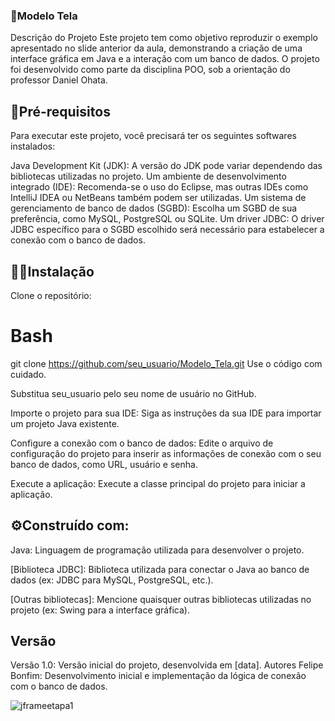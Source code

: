 ### 🚀Modelo Tela
Descrição do Projeto
Este projeto tem como objetivo reproduzir o exemplo apresentado no slide anterior da aula, demonstrando a criação de uma interface gráfica em Java e a interação com um banco de dados. 
O projeto foi desenvolvido como parte da disciplina POO, sob a orientação do professor Daniel Ohata.

## 🔎Pré-requisitos
Para executar este projeto, você precisará ter os seguintes softwares instalados:

Java Development Kit (JDK): A versão do JDK pode variar dependendo das bibliotecas utilizadas no projeto.
Um ambiente de desenvolvimento integrado (IDE): Recomenda-se o uso do Eclipse, mas outras IDEs como IntelliJ IDEA ou NetBeans também podem ser utilizadas.
Um sistema de gerenciamento de banco de dados (SGBD): Escolha um SGBD de sua preferência, como MySQL, PostgreSQL ou SQLite.
Um driver JDBC: O driver JDBC específico para o SGBD escolhido será necessário para estabelecer a conexão com o banco de dados.


## 👨‍💻Instalação
Clone o repositório:

# Bash
git clone https://github.com/seu_usuario/Modelo_Tela.git
Use o código com cuidado.

Substitua seu_usuario pelo seu nome de usuário no GitHub.

Importe o projeto para sua IDE:
Siga as instruções da sua IDE para importar um projeto Java existente.

Configure a conexão com o banco de dados:
Edite o arquivo de configuração do projeto para inserir as informações de conexão com o seu banco de dados, como URL, usuário e senha.

Execute a aplicação:
Execute a classe principal do projeto para iniciar a aplicação.

## ⚙️Construído com:

Java: Linguagem de programação utilizada para desenvolver o projeto.

[Biblioteca JDBC]: Biblioteca utilizada para conectar o Java ao banco de dados (ex: JDBC para MySQL, PostgreSQL, etc.).

[Outras bibliotecas]: Mencione quaisquer outras bibliotecas utilizadas no projeto (ex: Swing para a interface gráfica).

## Versão

Versão 1.0: Versão inicial do projeto, desenvolvida em [data].
Autores
Felipe Bonfim: Desenvolvimento inicial e implementação da lógica de conexão com o banco de dados.

![jframeetapa1](https://github.com/user-attachments/assets/4e6e08b1-864b-4393-8519-ada0d55f9111)


